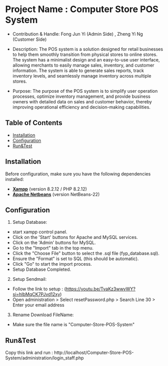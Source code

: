 # Project Name : Computer Store POS System

- Contribution & Handle: Fong Jun Yi (Admin Side) , Zheng Yi Ng (Customer Side)

- Description:
The POS system is a solution designed for retail businesses to help them smoothly transition from physical stores to online stores. The system has a minimalist design and an easy-to-use user interface, allowing merchants to easily manage sales, inventory, and customer information. The system is able to generate sales reports, track inventory levels, and seamlessly manage inventory across multiple stores.

- Purpose:
The purpose of the POS system is to simplify user operation processes, optimize inventory management, and provide business owners with detailed data on sales and customer behavior, thereby improving operational efficiency and decision-making capabilities.

## Table of Contents

- [Installation](#installation)
- [Configuration](#configuration)
- [Run&Test](#runtest)

## Installation

Before configuration, make sure you have the following dependencies installed:

- **[Xampp](https://www.apachefriends.org/download.html)** (version 8.2.12 / PHP 8.2.12)
- **[Apache Netbeans](https://netbeans.apache.org/front/main/download/nb22/)** (version NetBeans-22)

## Configuration

1. Setup Database:
- start xampp control panel.
- Click on the 'Start' buttons for Apache and MySQL services.
- Click on the 'Admin' buttons for MySQL.
- Go to the "Import" tab in the top menu.
- Click the "Choose File" button to select the .sql file (fyp_database.sql).
- Ensure the "Format" is set to SQL (this should be automatic).
- Click "Go" to start the import process.
- Setup Database Completed.

2. Setup Sendmail:
- Follow the link to setup : (https://youtu.be/TvaKz3wwvWY?si=hlbMqCK7PJvd12xy)
- Open administration > Select resetPassword.php > Search Line 30 > Enter your email address 

3. Rename Download FileName:
- Make sure the file name is "Computer-Store-POS-System"

## Run&Test

Copy this link and run : http://localhost/Computer-Store-POS-System/administration/login_staff.php
